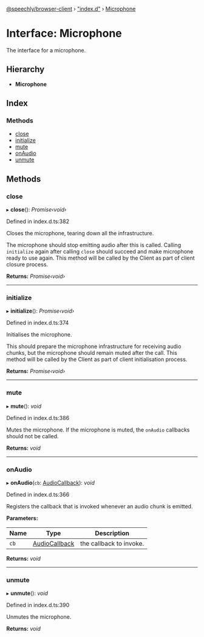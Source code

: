 [@speechly/browser-client](../README.md) › ["index.d"](../modules/_index_d_.md) › [Microphone](_index_d_.microphone.md)

# Interface: Microphone

The interface for a microphone.

## Hierarchy

* **Microphone**

## Index

### Methods

* [close](_index_d_.microphone.md#close)
* [initialize](_index_d_.microphone.md#initialize)
* [mute](_index_d_.microphone.md#mute)
* [onAudio](_index_d_.microphone.md#onaudio)
* [unmute](_index_d_.microphone.md#unmute)

## Methods

###  close

▸ **close**(): *Promise‹void›*

Defined in index.d.ts:382

Closes the microphone, tearing down all the infrastructure.

The microphone should stop emitting audio after this is called.
Calling `initialize` again after calling `close` should succeed and make microphone ready to use again.
This method will be called by the Client as part of client closure process.

**Returns:** *Promise‹void›*

___

###  initialize

▸ **initialize**(): *Promise‹void›*

Defined in index.d.ts:374

Initialises the microphone.

This should prepare the microphone infrastructure for receiving audio chunks,
but the microphone should remain muted after the call.
This method will be called by the Client as part of client initialisation process.

**Returns:** *Promise‹void›*

___

###  mute

▸ **mute**(): *void*

Defined in index.d.ts:386

Mutes the microphone. If the microphone is muted, the `onAudio` callbacks should not be called.

**Returns:** *void*

___

###  onAudio

▸ **onAudio**(`cb`: [AudioCallback](../modules/_index_d_.md#audiocallback)): *void*

Defined in index.d.ts:366

Registers the callback that is invoked whenever an audio chunk is emitted.

**Parameters:**

Name | Type | Description |
------ | ------ | ------ |
`cb` | [AudioCallback](../modules/_index_d_.md#audiocallback) | the callback to invoke.  |

**Returns:** *void*

___

###  unmute

▸ **unmute**(): *void*

Defined in index.d.ts:390

Unmutes the microphone.

**Returns:** *void*
